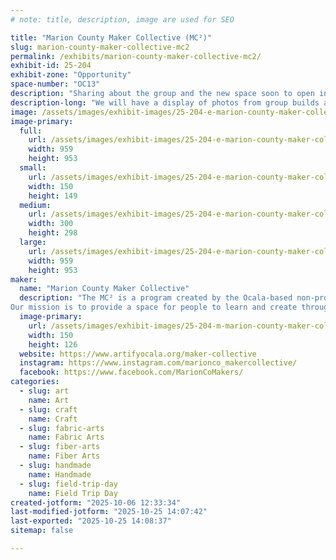 ```yaml
---
# note: title, description, image are used for SEO

title: "Marion County Maker Collective (MC²)"
slug: marion-county-maker-collective-mc2
permalink: /exhibits/marion-county-maker-collective-mc2/
exhibit-id: 25-204
exhibit-zone: "Opportunity"
space-number: "OC13"
description: "Sharing about the group and the new space soon to open in our community."
description-long: "We will have a display of photos from group builds and some physical examples of things we have created together.  We will also bring a small make-n-take project for attendees to enjoy. We will have literature about the new space available for anyone interested in learning more about this program."
image: /assets/images/exhibit-images/25-204-e-marion-county-maker-collective-mc2-maker-300x298.JPG
image-primary: 
  full:
    url: /assets/images/exhibit-images/25-204-e-marion-county-maker-collective-mc2-maker-full.JPG
    width: 959
    height: 953
  small:
    url: /assets/images/exhibit-images/25-204-e-marion-county-maker-collective-mc2-maker-150x149.JPG
    width: 150
    height: 149
  medium:
    url: /assets/images/exhibit-images/25-204-e-marion-county-maker-collective-mc2-maker-300x298.JPG
    width: 300
    height: 298
  large:
    url: /assets/images/exhibit-images/25-204-e-marion-county-maker-collective-mc2-maker-959x953.JPG
    width: 959
    height: 953
maker: 
  name: "Marion County Maker Collective"
  description: "The MC² is a program created by the Ocala-based non-profit 501c3, Artify Ocala Inc. We have been hosting a bimonthly local Maker Meetup group for several months and are now on the verge of launching a brick and mortar Makerspace- the first ever in Marion County! 
Our mission is to provide a space for people to learn and create through hands-on activities, using technology and art through shared innovation, creativity, exploration, and collaboration"
  image-primary:
    url: /assets/images/exhibit-images/25-204-m-marion-county-maker-collective-mc2-makerspace-logo-7955-300x251.jpg
    width: 150
    height: 126
  website: https://www.artifyocala.org/maker-collective
  instagram: https://www.instagram.com/marionco_makercollective/
  facebook: https://www.facebook.com/MarionCoMakers/
categories: 
  - slug: art
    name: Art
  - slug: craft
    name: Craft
  - slug: fabric-arts
    name: Fabric Arts
  - slug: fiber-arts
    name: Fiber Arts
  - slug: handmade
    name: Handmade
  - slug: field-trip-day
    name: Field Trip Day
created-jotform: "2025-10-06 12:33:34"
last-modified-jotform: "2025-10-25 14:07:42"
last-exported: "2025-10-25 14:08:37"
sitemap: false

---
```

